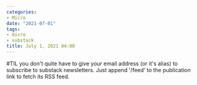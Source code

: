 ```yaml
---
categories:
- Micro
date: "2021-07-01"
tags:
- micro
- substack
title: July 1, 2021 04:00
---
```


#TIL you don't quite have to give your email address (or it's alias) to subscribe to substack newsletters. Just append '/feed' to the publication link to fetch its RSS feed.
